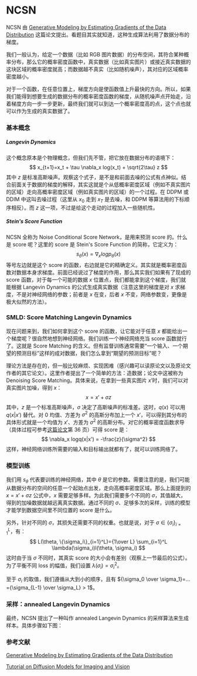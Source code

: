 # NCSN

NCSN 由 [Generative Modeling by Estimating Gradients of the Data Distribution](https://arxiv.org/abs/1907.05600) 这篇论文提出。看题目其实就知道，这种生成算法利用了数据分布的梯度。

我们一般认为，给定一个数据（比如 RGB 图片数据）的分布空间，其符合某种概率分布，那么它的概率密度函数中，真实数据（比如真实图片）或接近真实数据的这块区域的概率密度就高；而数据越不真实（比如随机噪声），其对应的区域概率密度越小。

对于一个函数，在任意位置上，梯度方向是使函数值上升最快的方向。所以，如果我们能得到想要生成的数据分布的概率密度函数的梯度，从随机噪声点开始走，沿着梯度方向一步一步更新，最终我们就可以到达一个概率密度高的点，这个点也就可以作为生成的真实数据了。

### 基本概念

##### Langevin Dynamics

这个概念原本是个物理概念，但我们先不管，把它放在数据分布的语境下：
$$
x_{t+1}=x_t + \tau \nabla_x log(x_t) + \sqrt{2\tau} z
$$
其中 $z$ 是标准高斯噪声。观察这个式子，是不是和前面去噪的公式有点神似。结合前面关于数据的梯度的解释，其实这就是个从低概率密度区域（例如不真实图片的区域）走向高概率密度区域（例如真实图片的区域）的一个过程。在 DDPM 或 DDIM 中这叫去噪过程（这里从 $x_0$ 走到 $x_T$ 是去噪，和 DDPM 等算法用的下标顺序相反）。而 $z$ 这一项，不过是给这个走动的过程加入一些随机性。

##### Stein's Score Function

NCSN 全称为 Noise Conditional Score Network，是用来预测 score 的。什么是 score 呢？这里的 score 是 Stein's Score Function 的简称，它定义为：
$$
s_\theta(x) = \nabla_x logp_\theta(x)
$$
等号左边就是这个 score 的函数，右边就是它的精确定义。其实就是概率密度函数对数据本身求梯度。前面已经说过了梯度的作用，那么其实我们如果有了现成的 score 函数，对于每一个可能的数据 $x$ 位置点，我们都能拿到这个梯度，我们就能根据 Langevin Dynamics 的公式生成真实数据（注意这里的梯度是对 $x$ 求梯度，不是对神经网络的参数；前者是 $x$ 在变，后者 $x$ 不变，网络参数变，更像是极大似然的方法）。

### SMLD: Score Matching Langevin Dynamics

现在问题来到，我们如何拿到这个 score 的函数，让它能对于任意 $x$ 都能给出一个梯度呢？很自然地想到神经网络。我们训练一个神经网络充当 score 函数就行了。这就是 Score Matching 的含义。但有监督训练通常需要“一个输入、一个期望的预测目标”这样的成对数据，我们怎么拿到“期望的预测目标”呢？

理论方法是存在的，但一般比较麻烦、实现困难（感兴趣可以读原论文以及原论文作者的其它论文）。这里作者提出了一个简单的方法：造数据；论文中这被称为 Denoising Score Matching。具体来说，在拿到一些真实图片 $x'$时，我们可以对真实图片加噪，得到 $x$：
$$
x = x' + \sigma z
$$
其中，$z$ 是一个标准高斯噪声，$\sigma$ 决定了高斯噪声的标准差。这时，$q(x)$ 可以用 $q(x|x')$ 替代。对 0 均值、方差为 $\sigma^2$ 的高斯分布加上一个 $x'$，可以得到其分布的具体形式就是一个均值为 $x'$、方差为 $\sigma^2$ 的高斯分布。对它的概率密度函数求导（具体过程可参考[这篇论文](https://arxiv.org/abs/2403.18103)第 36 页）可得 score 是：
$$
\nabla_x logq(x|x') = -\frac{z}{\sigma^2}
$$
这样，神经网络训练所需要的输入和目标输出就都有了，就可以训练网络了。

### 模型训练

我们用 $s_\theta$ 代表要训练的神经网络，其中 $\theta$ 是它的参数。需要注意的是，我们可能从数据分布的空间的任意一个起始点出发，走向高概率密度区域。那么上面提到的 $x=x' + \sigma z$ 公式中，$x$ 需要足够多样。为此我们需要多个不同的 $\sigma$，其值越大，得到的加噪数据就越远离真实数据。通过不同的 $\sigma$、足够多次的采样，训练的模型才能学到数据空间里不同位置的 score 是什么。 

另外，针对不同的 $\sigma$，其损失还需要不同的权重。也就是说，对于 $\sigma \in \{\sigma_i\}_{i=1}^L$，有：
$$
L(\theta, \{\sigma_i\}_{i=1}^L)={1\over L} \sum_{i=1}^L \lambda(\sigma_i)l(\theta, \sigma_i)
$$
这时由于当 $\sigma$ 不同时，其真实 score 的大小会有差别（观察上一节最后的公式）。为了平衡不同 loss 的幅值，我们设置 $\lambda(\sigma_i) = \sigma_i^2$。

至于 $\sigma_i$ 的取值，我们遵循从大到小的顺序，且有 ${\sigma_0 \over \sigma_1}=…={\sigma_{L-1} \over \sigma_L} > 1$。

### 采样：annealed Langevin Dynamics

最终，NCSN 提出了一种叫作 annealed Langevin Dynamics 的采样算法来生成样本。具体步骤如下图：



### 参考文献

[Generative Modeling by Estimating Gradients of the Data Distribution](https://arxiv.org/abs/1907.05600)

[Tutorial on Diffusion Models for Imaging and Vision](https://arxiv.org/abs/2403.18103)
